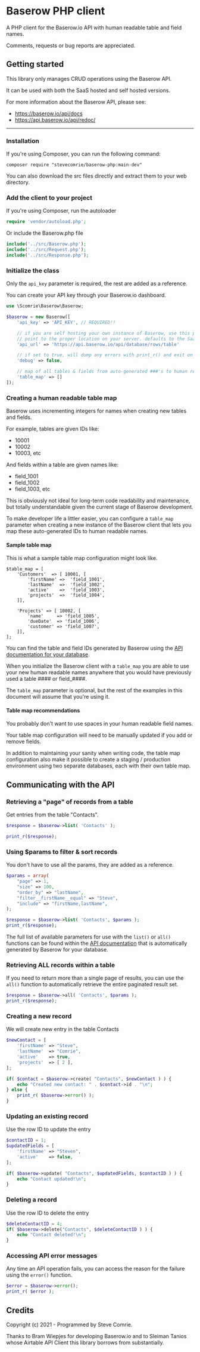 
# Baserow PHP client
A PHP client for the Baserow.io API with human readable table and field names.

Comments, requests or bug reports are appreciated.

## Getting started

This library only manages CRUD operations using the Baserow API.

It can be used with both the SaaS hosted and self hosted versions.

For more information about the Baserow API, please see:

- https://baserow.io/api/docs
- https://api.baserow.io/api/redoc/

---

### Installation

If you're using Composer, you can run the following command:
```
composer require "stevecomrie/baserow-php:main-dev"
```
You can also download the src files directly and extract them to your web directory.


### Add the client to your project
If you're using Composer, run the autoloader
```php
require 'vendor/autoload.php';
```
Or include the Baserow.php file

```php
include('../src/Baserow.php');
include('../src/Request.php');
include('../src/Response.php');
```
### Initialize the class
Only the `api_key` parameter is required, the rest are added as a reference.

You can create your API key through your Baserow.io dashboard.

```php
use \Scomrie\Baserow\Baserow;

$baserow = new Baserow([
    'api_key' => 'API_KEY', // REQUIRED!!

    // if you are self hosting your own instance of Baserow, use this parameter to
    // point to the proper location on your server. defaults to the SaaS hosted endpoint.
    'api_url' => 'https://api.baserow.io/api/database/rows/table'

    // if set to true, will dump any errors with print_r() and exit on failure
    'debug' => false,

    // map of all tables & fields from auto-generated ###'s to human readable names
    'table_map' => []
]);
```

### Creating a human readable table map

Baserow uses incrementing integers for names when creating new tables and fields.

For example, tables are given IDs like:
 - 10001
 - 10002
 - 10003, etc

And fields within a table are given names like:
 - field_1001
 - field_1002
 - field_1003, etc

This is obviously not ideal for long-term code readability and maintenance, but totally understandable given the current stage of Baserow development.

To make developer life a littler easier, you can configure a `table_map` parameter when creating a new instance of the Baserow client that lets you map these auto-generated IDs to human readable names.

#### Sample table map

This is what a sample  table map configuration might look like.

```
$table_map = [
	'Customers'  => [ 10001, [
		'firstName' =>  'field_1001',
		'lastName'  =>  'field_1002',
		'active'    =>  'field_1003',
		'projects'  =>  'field_1004',
	]],

	'Projects' => [ 10002, [
		'name'     => 'field_1005',
		'dueDate'  => 'field_1006',
		'customer' => 'field_1007',
	]],
];
```

You can find the table and field IDs generated by Baserow using the [API documentation for your database](https://baserow.io/api/docs/).

When you initialize the Baserow client with a `table_map` you are able to use your new human readable names anywhere that you would have previously used a table #### or field_####.

The `table_map` parameter is optional, but the rest of the examples in this document will assume that you're using it.

#### Table map recommendations

You probably don't want to use spaces in your human readable field names.

Your table map configuration will need to be manually updated if you add or remove fields.

In addition to maintaining your sanity when writing code, the table map configuration also make it possible to create a staging / production environment using two separate databases, each with their own table map.


## Communicating with the API

### Retrieving a "page" of records from a table
Get entries from the table "Contacts". 
```php
$response = $baserow->list( 'Contacts' );

print_r($response);
```


### Using $params to filter & sort records

You don't have to use all the params, they are added as a reference.

```php
$params = array(
    "page" => 1,
    "size" => 100,
    "order_by" => "lastName",
    "filter__firstName__equal" => "Steve",
    "include" => "firstName,lastName",
);

$response = $baserow->list( 'Contacts', $params );
print_r($response);
```
The full list of available parameters for use with the `list()` or `all()` functions can be found within the [API documentation](https://baserow.io/api/docs/) that is automatically generated by Baserow for your database.


### Retrieving ALL records within a table
If you need to return more than a single page of results, you can use the `all()` function to automatically retrieve the entire paginated result set.
```php
$response = $baserow->all( 'Contacts', $params );
print_r($response);
```


### Creating a new record
We will create new entry in the table Contacts
```php
$newContact = [
	'firstName' => "Steve",
	'lastName'  => "Comrie",
	'active'    => true,
	'projects'  => [ 2 ],
];

if( $contact = $baserow->create( "Contacts", $newContact ) ) {
	echo "Created new contact: " . $contact->id . "\n";
} else {
	print_r( $baserow->error() );
}
```

### Updating an existing record
Use the row ID to update the entry
```php
$contactID = 1;
$updatedFields = [
	'firstName' => "Steven",
	'active'    => false,
];

if( $baserow->update( "Contacts", $updatedFields, $contactID ) ) {
	echo "Contact updated!\n";
}
```

### Deleting a record
Use the row ID to delete the entry
```php
$deleteContactID = 4;
if( $baserow->delete("Contacts", $deleteContactID ) ) {
	echo "Contact deleted!\n";
}
```
### Accessing API error messages
Any time an API operation fails, you can access the reason for the failure using the `error()` function. 
```php
$error = $baserow->error();
print_r( $error );
```


## Credits

Copyright (c) 2021 - Programmed by Steve Comrie.

Thanks to Bram Wiepjes for developing Baserow.io and to Sleiman Tanios whose Airtable API Client this library borrows from substantially.
